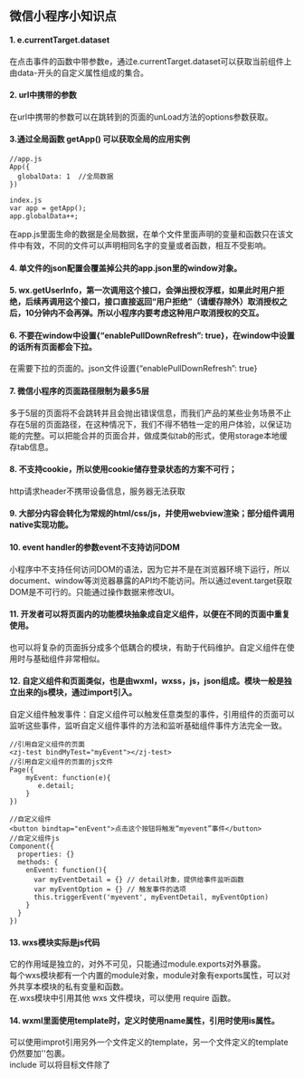 ## 微信小程序小知识点
#### 1. e.currentTarget.dataset
在点击事件的函数中带参数e，通过e.currentTarget.dataset可以获取当前组件上由data-开头的自定义属性组成的集合。

#### 2. url中携带的参数
在url中携带的参数可以在跳转到的页面的unLoad方法的options参数获取。

#### 3.通过全局函数 getApp() 可以获取全局的应用实例
```
//app.js
App({
  globalData: 1  //全局数据
})

index.js
var app = getApp();
app.globalData++;
```
在app.js里面生命的数据是全局数据，在单个文件里面声明的变量和函数只在该文件中有效，不同的文件可以声明相同名字的变量或者函数，相互不受影响。  

#### 4. 单文件的json配置会覆盖掉公共的app.json里的window对象。
#### 5. wx.getUserInfo，第一次调用这个接口，会弹出授权浮框，如果此时用户拒绝，后续再调用这个接口，接口直接返回“用户拒绝”（请缓存除外）取消授权之后，10分钟内不会再弹。所以小程序内要考虑这种用户取消授权的交互。
#### 6. 不要在window中设置{“enablePullDownRefresh”: true}，在window中设置的话所有页面都会下拉。
在需要下拉的页面的。json文件设置{“enablePullDownRefresh”: true}
#### 7. 微信小程序的页面路径限制为最多5层
多于5层的页面将不会跳转并且会抛出错误信息，而我们产品的某些业务场景不止存在5层的页面路径，在这种情况下，我们不得不牺牲一定的用户体验，以保证功能的完整。可以把能合并的页面合并，做成类似tab的形式，使用storage本地缓存tab信息。
#### 8. 不支持cookie，所以使用cookie储存登录状态的方案不可行；
http请求header不携带设备信息，服务器无法获取
#### 9. 大部分内容会转化为常规的html/css/js，并使用webview渲染；部分组件调用native实现功能。
#### 10. event handler的参数event不支持访问DOM
小程序中不支持任何访问DOM的语法，因为它并不是在浏览器环境下运行，所以document、window等浏览器暴露的API均不能访问。所以通过event.target获取DOM是不可行的。只能通过操作数据来修改UI。
#### 11. 开发者可以将页面内的功能模块抽象成自定义组件，以便在不同的页面中重复使用。
也可以将复杂的页面拆分成多个低耦合的模块，有助于代码维护。自定义组件在使用时与基础组件非常相似。  
#### 12. 自定义组件和页面类似，也是由wxml，wxss，js，json组成。模块一般是独立出来的js模块，通过import引入。
自定义组件触发事件：自定义组件可以触发任意类型的事件，引用组件的页面可以监听这些事件，监听自定义组件事件的方法和监听基础组件事件方法完全一致。  
```
//引用自定义组件的页面
<zj-test bindMyTest="myEvent"></zj-test>
//引用自定义组件的页面的js文件
Page({
    myEvent: function(e){
       e.detail;
    }
})

//自定义组件
<button bindtap="enEvent">点击这个按钮将触发“myevent”事件</button>
//自定义组件js
Component({
  properties: {}
  methods: {
    enEvent: function(){
      var myEventDetail = {} // detail对象，提供给事件监听函数
      var myEventOption = {} // 触发事件的选项
      this.triggerEvent('myevent', myEventDetail, myEventOption)
    }
  }
})
```
#### 13. wxs模块实际是js代码
它的作用域是独立的，对外不可见，只能通过module.exports对外暴露。  
每个wxs模块都有一个内置的module对象，module对象有exports属性，可以对外共享本模块的私有变量和函数。  
在.wxs模块中引用其他 wxs 文件模块，可以使用 require 函数。
#### 14. wxml里面使用template时，定义时使用name属性，引用时使用is属性。
可以使用improt引用另外一个文件定义的template，另一个文件定义的template仍然要加'<template name="temp"></template>'包裹。  
include 可以将目标文件除了 <template/> <wxs/> 外的整个代码引入，相当于是拷贝到 include 位置
#### 15. 可变数组数据渲染务必使用wx:key
渲染列表数据时，如果列表中的数据是动态的（比如点击之后修改列表中某个元素的值），那么在渲染UI时务必将渲染的模板加上wx:key。  
wx:key使用保证不重复的值，或者使用 *this 。
#### 16. wxss将设备屏幕的宽统一定义为750rpx，rpx是wxss带来的新的尺寸单位，1rpx = 0.5px = 1物理像素（iphone上）。
wxss将屏幕宽分为20rem，1rem = (750/20)rpx。  
1rpx = 1px/dpr，iPhone6的dpr=2  
